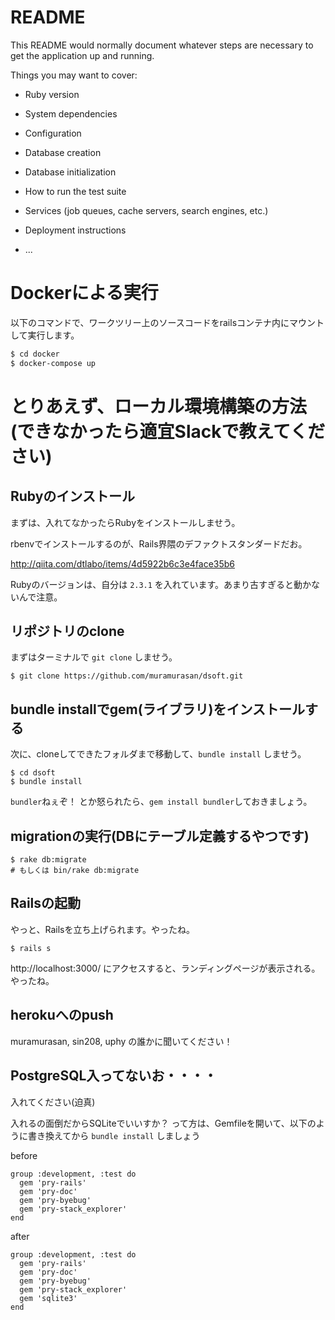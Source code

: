# README

This README would normally document whatever steps are necessary to get the
application up and running.

Things you may want to cover:

* Ruby version

* System dependencies

* Configuration

* Database creation

* Database initialization

* How to run the test suite

* Services (job queues, cache servers, search engines, etc.)

* Deployment instructions

* ...

# Dockerによる実行

以下のコマンドで、ワークツリー上のソースコードをrailsコンテナ内にマウントして実行します。

```bash
$ cd docker
$ docker-compose up
```

# とりあえず、ローカル環境構築の方法(できなかったら適宜Slackで教えてください)

## Rubyのインストール

まずは、入れてなかったらRubyをインストールしませう。

rbenvでインストールするのが、Rails界隈のデファクトスタンダードだお。

http://qiita.com/dtlabo/items/4d5922b6c3e4face35b6

Rubyのバージョンは、自分は `2.3.1` を入れています。あまり古すぎると動かないんで注意。

## リポジトリのclone

まずはターミナルで `git clone` しませう。

```
$ git clone https://github.com/muramurasan/dsoft.git
```

## bundle installでgem(ライブラリ)をインストールする

次に、cloneしてできたフォルダまで移動して、`bundle install` しませう。

```
$ cd dsoft
$ bundle install
```

`bundler`ねぇぞ！ とか怒られたら、`gem install bundler`しておきましょう。

## migrationの実行(DBにテーブル定義するやつです)

```
$ rake db:migrate
# もしくは bin/rake db:migrate
```

## Railsの起動

やっと、Railsを立ち上げられます。やったね。

```
$ rails s
```

http://localhost:3000/ にアクセスすると、ランディングページが表示される。やったね。

## herokuへのpush

muramurasan, sin208, uphy の誰かに聞いてください！

## PostgreSQL入ってないお・・・・

入れてください(迫真)

入れるの面倒だからSQLiteでいいすか？ って方は、Gemfileを開いて、以下のように書き換えてから `bundle install` しましょう

before
```
group :development, :test do
  gem 'pry-rails'
  gem 'pry-doc'
  gem 'pry-byebug'
  gem 'pry-stack_explorer'
end
```

after
```
group :development, :test do
  gem 'pry-rails'
  gem 'pry-doc'
  gem 'pry-byebug'
  gem 'pry-stack_explorer'
  gem 'sqlite3'
end
```
